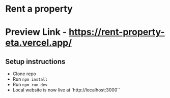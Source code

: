 # Rent a property

# Preview Link - https://rent-property-eta.vercel.app/

## Setup instructions

- Clone repo
- Run `npm install`
- Run `npm run dev`
- Local website is now live at `http://localhost:3000``
